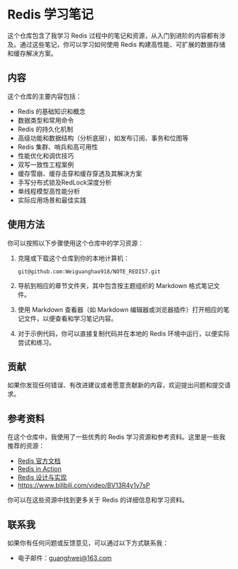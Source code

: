 # Redis 学习笔记

这个仓库包含了我学习 Redis 过程中的笔记和资源，从入门到进阶的内容都有涉及。通过这些笔记，你可以学习如何使用 Redis 构建高性能、可扩展的数据存储和缓存解决方案。

## 内容

这个仓库的主要内容包括：

- Redis 的基础知识和概念
- 数据类型和常用命令
- Redis 的持久化机制
- 高级功能和数据结构（分析底层），如发布订阅、事务和位图等
- Redis 集群、哨兵和高可用性
- 性能优化和调优技巧
- 双写一致性工程案例
- 缓存雪崩、缓存击穿和缓存穿透及其解决方案
- 手写分布式锁及RedLock深度分析
- 单线程模型高性能分析
- 实际应用场景和最佳实践

## 使用方法

你可以按照以下步骤使用这个仓库中的学习资源：

1. 克隆或下载这个仓库到你的本地计算机：

   ```
   git@github.com:Weiguanghao918/NOTE_REDIS7.git
   ```

2. 导航到相应的章节文件夹，其中包含按主题组织的 Markdown 格式笔记文件。

3. 使用 Markdown 查看器（如 Markdown 编辑器或浏览器插件）打开相应的笔记文件，以便查看和学习笔记内容。

4. 对于示例代码，你可以直接复制代码并在本地的 Redis 环境中运行，以便实际尝试和练习。

## 贡献

如果你发现任何错误、有改进建议或者愿意贡献新的内容，欢迎提出问题和提交请求。



## 参考资料

在这个仓库中，我使用了一些优秀的 Redis 学习资源和参考资料。这里是一些我推荐的资源：

- [Redis 官方文档](https://redis.io/documentation)
- [Redis in Action](https://book.douban.com/subject/25900156/)
- [Redis 设计与实现](https://book.douban.com/subject/25900156/)
- https://www.bilibili.com/video/BV13R4y1v7sP

你可以在这些资源中找到更多关于 Redis 的详细信息和学习资料。

## 联系我

如果你有任何问题或反馈意见，可以通过以下方式联系我：

- 电子邮件：guanghwei@163.com
